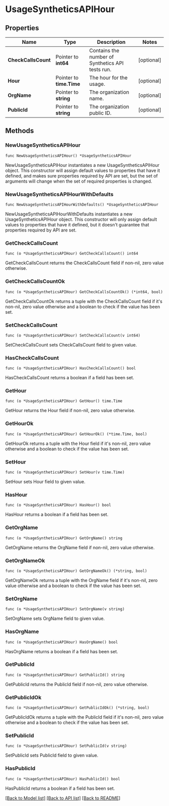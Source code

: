 # UsageSyntheticsAPIHour

## Properties

| Name                | Type                     | Description                                      | Notes      |
| ------------------- | ------------------------ | ------------------------------------------------ | ---------- |
| **CheckCallsCount** | Pointer to **int64**     | Contains the number of Synthetics API tests run. | [optional] |
| **Hour**            | Pointer to **time.Time** | The hour for the usage.                          | [optional] |
| **OrgName**         | Pointer to **string**    | The organization name.                           | [optional] |
| **PublicId**        | Pointer to **string**    | The organization public ID.                      | [optional] |

## Methods

### NewUsageSyntheticsAPIHour

`func NewUsageSyntheticsAPIHour() *UsageSyntheticsAPIHour`

NewUsageSyntheticsAPIHour instantiates a new UsageSyntheticsAPIHour object.
This constructor will assign default values to properties that have it defined,
and makes sure properties required by API are set, but the set of arguments
will change when the set of required properties is changed.

### NewUsageSyntheticsAPIHourWithDefaults

`func NewUsageSyntheticsAPIHourWithDefaults() *UsageSyntheticsAPIHour`

NewUsageSyntheticsAPIHourWithDefaults instantiates a new UsageSyntheticsAPIHour object.
This constructor will only assign default values to properties that have it defined,
but it doesn't guarantee that properties required by API are set.

### GetCheckCallsCount

`func (o *UsageSyntheticsAPIHour) GetCheckCallsCount() int64`

GetCheckCallsCount returns the CheckCallsCount field if non-nil, zero value otherwise.

### GetCheckCallsCountOk

`func (o *UsageSyntheticsAPIHour) GetCheckCallsCountOk() (*int64, bool)`

GetCheckCallsCountOk returns a tuple with the CheckCallsCount field if it's non-nil, zero value otherwise
and a boolean to check if the value has been set.

### SetCheckCallsCount

`func (o *UsageSyntheticsAPIHour) SetCheckCallsCount(v int64)`

SetCheckCallsCount sets CheckCallsCount field to given value.

### HasCheckCallsCount

`func (o *UsageSyntheticsAPIHour) HasCheckCallsCount() bool`

HasCheckCallsCount returns a boolean if a field has been set.

### GetHour

`func (o *UsageSyntheticsAPIHour) GetHour() time.Time`

GetHour returns the Hour field if non-nil, zero value otherwise.

### GetHourOk

`func (o *UsageSyntheticsAPIHour) GetHourOk() (*time.Time, bool)`

GetHourOk returns a tuple with the Hour field if it's non-nil, zero value otherwise
and a boolean to check if the value has been set.

### SetHour

`func (o *UsageSyntheticsAPIHour) SetHour(v time.Time)`

SetHour sets Hour field to given value.

### HasHour

`func (o *UsageSyntheticsAPIHour) HasHour() bool`

HasHour returns a boolean if a field has been set.

### GetOrgName

`func (o *UsageSyntheticsAPIHour) GetOrgName() string`

GetOrgName returns the OrgName field if non-nil, zero value otherwise.

### GetOrgNameOk

`func (o *UsageSyntheticsAPIHour) GetOrgNameOk() (*string, bool)`

GetOrgNameOk returns a tuple with the OrgName field if it's non-nil, zero value otherwise
and a boolean to check if the value has been set.

### SetOrgName

`func (o *UsageSyntheticsAPIHour) SetOrgName(v string)`

SetOrgName sets OrgName field to given value.

### HasOrgName

`func (o *UsageSyntheticsAPIHour) HasOrgName() bool`

HasOrgName returns a boolean if a field has been set.

### GetPublicId

`func (o *UsageSyntheticsAPIHour) GetPublicId() string`

GetPublicId returns the PublicId field if non-nil, zero value otherwise.

### GetPublicIdOk

`func (o *UsageSyntheticsAPIHour) GetPublicIdOk() (*string, bool)`

GetPublicIdOk returns a tuple with the PublicId field if it's non-nil, zero value otherwise
and a boolean to check if the value has been set.

### SetPublicId

`func (o *UsageSyntheticsAPIHour) SetPublicId(v string)`

SetPublicId sets PublicId field to given value.

### HasPublicId

`func (o *UsageSyntheticsAPIHour) HasPublicId() bool`

HasPublicId returns a boolean if a field has been set.

[[Back to Model list]](../README.md#documentation-for-models) [[Back to API list]](../README.md#documentation-for-api-endpoints) [[Back to README]](../README.md)
